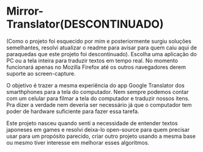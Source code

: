 # Mirror-Translator(DESCONTINUADO)
(Como o projeto foi esquecido por mim e posteriormente surgiu soluções semelhantes, resolvi atualizar o readme para avisar para quem caiu aqui de paraquedas que este projeto foi descontinuado).
Escolha uma aplicação do PC ou a tela inteira para traduzir textos em tempo real. 
No momento funcionará apenas no Mozilla Firefox até os outros navegadores derem suporte ao screen-capture. 

O objetivo é trazer a mesma experiência do app Google Translator dos smarthphones para a tela do computador. Nem sempre podemos contar com um celular para filmar a tela do computador e traduzir nossos itens. Pra dizer a verdade nem deveria ser necessário já que o computador tem poder de hardware suficiente para fazer essa tarefa. 

Este projeto nasceu quando senti a necessidade de entender textos japoneses em games e resolvi deixa-lo open-source para quem precisar usar para um propósito parecido, criar outro projeto usando a mesma base ou mesmo tiver interesse em melhorar esses algoritmos. 
